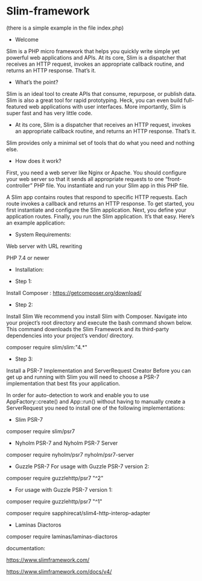 # Slim-framework

(there is a simple example in the file index.php)
* Welcome

Slim is a PHP micro framework that helps you quickly write simple yet powerful web applications and APIs. At its core, Slim is a dispatcher that receives an HTTP request, invokes an appropriate callback routine, and returns an HTTP response. That’s it.

* What’s the point?

Slim is an ideal tool to create APIs that consume, repurpose, or publish data. Slim is also a great tool for rapid prototyping. Heck, you can even build full-featured web applications with user interfaces. More importantly, Slim is super fast and has very little code.

* At its core, Slim is a dispatcher that receives an HTTP request, invokes an appropriate callback routine, and returns an HTTP response. That’s it.

Slim provides only a minimal set of tools that do what you need and nothing else.

* How does it work?

First, you need a web server like Nginx or Apache. You should configure your web server so that it sends all appropriate requests to one “front-controller” PHP file. You instantiate and run your Slim app in this PHP file.

A Slim app contains routes that respond to specific HTTP requests. Each route invokes a callback and returns an HTTP response. To get started, you first instantiate and configure the Slim application. Next, you define your application routes. Finally, you run the Slim application. It’s that easy. Here’s an example application:

* System Requirements:

Web server with URL rewriting

PHP 7.4 or newer

* Installation:

* Step 1: 

Install Composer : https://getcomposer.org/download/

* Step 2: 

Install Slim
We recommend you install Slim with Composer. Navigate into your project’s root directory and execute the bash command shown below. This command downloads the Slim Framework and its third-party dependencies into your project’s vendor/ directory.

composer require slim/slim:"4.*"

* Step 3: 

Install a PSR-7 Implementation and ServerRequest Creator
Before you can get up and running with Slim you will need to choose a PSR-7 implementation that best fits your application. 

In order for auto-detection to work and enable you to use AppFactory::create() and App::run() without having to manually create a ServerRequest you need to install one of the following implementations:

* Slim PSR-7

composer require slim/psr7

* Nyholm PSR-7 and Nyholm PSR-7 Server


composer require nyholm/psr7 nyholm/psr7-server
* Guzzle PSR-7
For usage with Guzzle PSR-7 version 2:

composer require guzzlehttp/psr7 "^2"

* For usage with Guzzle PSR-7 version 1:


composer require guzzlehttp/psr7 "^1"

composer require sapphirecat/slim4-http-interop-adapter

* Laminas Diactoros

composer require laminas/laminas-diactoros

documentation: 

https://www.slimframework.com/

https://www.slimframework.com/docs/v4/